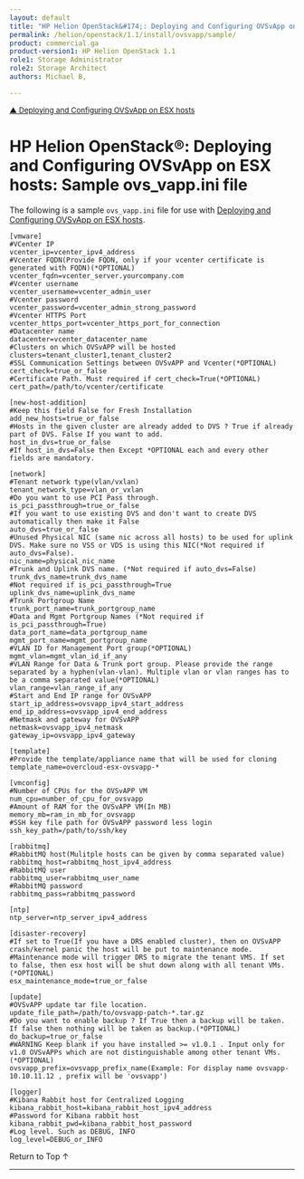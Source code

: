 ```yaml
---
layout: default
title: "HP Helion OpenStack&#174;: Deploying and Configuring OVSvApp on ESX hosts: Sample ovs_vapp.ini file"
permalink: /helion/openstack/1.1/install/ovsvapp/sample/
product: commercial.ga
product-version1: HP Helion OpenStack 1.1
role1: Storage Administrator
role2: Storage Architect
authors: Michael B, 

---
```

<!--UNDER REVISION-->


<script>

function PageRefresh {
onLoad="window.refresh"
}

PageRefresh();

</script>

<p style="font-size: small;"> <a href="/helion/openstack/1.1/install/ovsvapp/">&#9650;  Deploying and Configuring OVSvApp on ESX hosts</a></p> 

# HP Helion OpenStack&reg;: Deploying and Configuring OVSvApp on ESX hosts: Sample ovs_vapp.ini file

The following is a sample `ovs_vapp.ini` file for use with [Deploying and Configuring OVSvApp on ESX hosts](/helion/openstack/1.1/install/ovsvapp/).


	[vmware]
	#VCenter IP
	vcenter_ip=vcenter_ipv4_address
	#Vcenter FQDN(Provide FQDN, only if your vcenter certificate is generated with FQDN)(*OPTIONAL)
	vcenter_fqdn=vcenter_server.yourcompany.com
	#Vcenter username
	vcenter_username=vcenter_admin_user
	#Vcenter password
	vcenter_password=vcenter_admin_strong_password
	#Vcenter HTTPS Port
	vcenter_https_port=vcenter_https_port_for_connection
	#Datacenter name
	datacenter=vcenter_datacenter_name
	#Clusters on which OVSvAPP will be hosted
	clusters=tenant_cluster1,tenant_cluster2
	#SSL Communication Settings between OVSvAPP and Vcenter(*OPTIONAL)
	cert_check=true_or_false
	#Certificate Path. Must required if cert_check=True(*OPTIONAL)
	cert_path=/path/to/vcenter/certificate

	[new-host-addition]
	#Keep this field False for Fresh Installation
	add_new_hosts=true_or_false
	#Hosts in the given cluster are already added to DVS ? True if already part of DVS. False If you want to add.
	host_in_dvs=true_or_false
	#If host_in_dvs=False then Except *OPTIONAL each and every other fields are mandatory.

	[network]
	#Tenant network type(vlan/vxlan)
	tenant_network_type=vlan_or_vxlan
	#Do you want to use PCI Pass through.
	is_pci_passthrough=true_or_false
	#If you want to use existing DVS and don't want to create DVS automatically then make it False
	auto_dvs=true_or_false
	#Unused Physical NIC (same nic across all hosts) to be used for uplink DVS. Make sure no VSS or VDS is using this NIC(*Not required if auto_dvs=False).
	nic_name=physical_nic_name
	#Trunk and Uplink DVS name. (*Not required if auto_dvs=False)
	trunk_dvs_name=trunk_dvs_name
	#Not required if is_pci_passthrough=True
	uplink_dvs_name=uplink_dvs_name
	#Trunk Portgroup Name
	trunk_port_name=trunk_portgroup_name
	#Data and Mgmt Portgroup Names (*Not required if is_pci_passthrough=True)
	data_port_name=data_portgroup_name
	mgmt_port_name=mgmt_portgroup_name
	#VLAN ID for Management Port group(*OPTIONAL)
	mgmt_vlan=mgmt_vlan_id_if_any
	#VLAN Range for Data & Trunk port group. Please provide the range separated by a hyphen(vlan-vlan). Multiple vlan or vlan ranges has to be a comma separated value(*OPTIONAL)
	vlan_range=vlan_range_if_any
	#Start and End IP range for OVSvAPP
	start_ip_address=ovsvapp_ipv4_start_address
	end_ip_address=ovsvapp_ipv4_end_address
	#Netmask and gateway for OVSvAPP
	netmask=ovsvapp_ipv4_netmask
	gateway_ip=ovsvapp_ipv4_gateway

	[template]
	#Provide the template/appliance name that will be used for cloning
	template_name=overcloud-esx-ovsvapp-*

	[vmconfig]
	#Number of CPUs for the OVSvAPP VM
	num_cpu=number_of_cpu_for_ovsvapp
	#Amount of RAM for the OVSvAPP VM(In MB)
	memory_mb=ram_in_mb_for_ovsvapp
	#SSH key file path for OVSvAPP password less login
	ssh_key_path=/path/to/ssh/key

	[rabbitmq]
	#RabbitMQ host(Mulitple hosts can be given by comma separated value)
	rabbitmq_host=rabbitmq_host_ipv4_address
	#RabbitMQ user
	rabbitmq_user=rabbitmq_user_name
	#RabbitMQ password
	rabbitmq_pass=rabbitmq_password

	[ntp]
	ntp_server=ntp_server_ipv4_address

	[disaster-recovery]
	#If set to True(If you have a DRS enabled cluster), then on OVSvAPP crash/kernel panic the host will be put to maintenance mode.
	#Maintenance mode will trigger DRS to migrate the tenant VMS. If set to false, then esx host will be shut down along with all tenant VMs. (*OPTIONAL)
	esx_maintenance_mode=true_or_false

	[update]
	#OVSvAPP update tar file location.
	update_file_path=/path/to/ovsvapp-patch-*.tar.gz
	#Do you want to enable backup ? If True then a backup will be taken. If false then nothing will be taken as backup.(*OPTIONAL)
	do_backup=true_or_false
	#WARNING Keep blank if you have installed >= v1.0.1 . Input only for v1.0 OVSvAPPs which are not distinguishable among other tenant VMs.(*OPTIONAL)
	ovsvapp_prefix=ovsvapp_prefix_name(Example: For display name ovsvapp-10.10.11.12 , prefix will be 'ovsvapp')

	[logger]
	#Kibana Rabbit host for Centralized Logging
	kibana_rabbit_host=kibana_rabbit_host_ipv4_address
	#Password for Kibana rabbit host
	kibana_rabbit_pwd=kibana_rabbit_host_password
	#Log level. Such as DEBUG, INFO
	log_level=DEBUG_or_INFO


<a href="#top" style="padding:14px 0px 14px 0px; text-decoration: none;"> Return to Top &#8593; </a>


----


